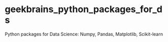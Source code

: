 # geekbrains_python_packages_for_ds
Python packages for Data Science: Numpy, Pandas, Matplotlib, Scikit-learn
